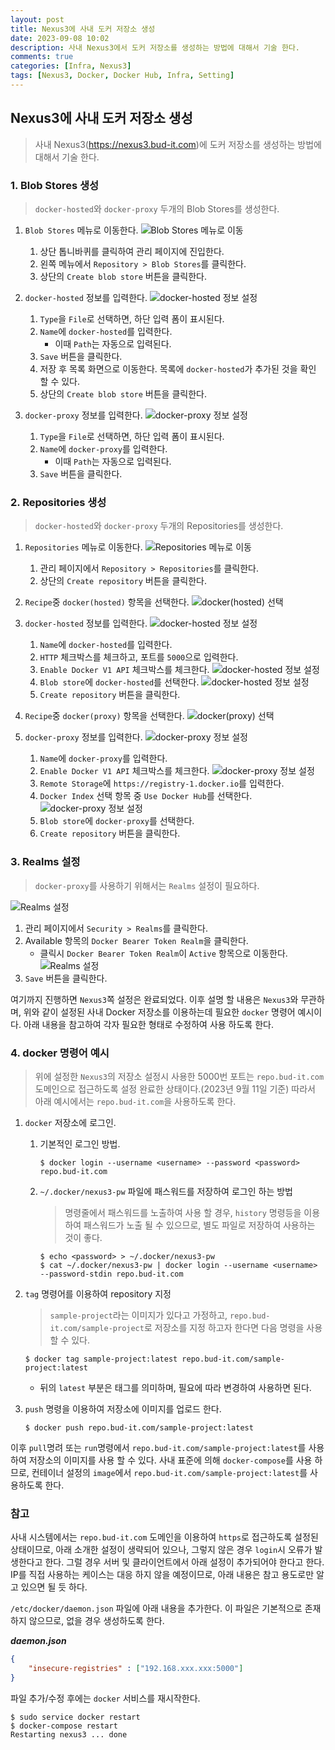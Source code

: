 ```yaml
---
layout: post
title: Nexus3에 사내 도커 저장소 생성
date: 2023-09-08 10:02
description: 사내 Nexus3에서 도커 저장소를 생성하는 방법에 대해서 기술 한다.
comments: true
categories: [Infra, Nexus3]
tags: [Nexus3, Docker, Docker Hub, Infra, Setting]
---
```


## Nexus3에 사내 도커 저장소 생성
> 사내 Nexus3(https://nexus3.bud-it.com)에 도커 저장소를 생성하는 방법에 대해서 기술 한다.

### 1. Blob Stores 생성
> `docker-hosted`와 `docker-proxy` 두개의 Blob Stores를 생성한다.

1. `Blob Stores` 메뉴로 이동한다.
   ![Blob Stores 메뉴로 이동](/assets/img/post/infra/nexus3/nexus3-docker-repository-setting/001.png)
   1. 상단 톱니바퀴를 클릭하여 관리 페이지에 진입한다.
   2. 왼쪽 메뉴에서 `Repository > Blob Stores`를 클릭한다.
   3. 상단의 `Create blob store` 버튼을 클릭한다.
   
2. `docker-hosted` 정보를 입력한다.
   ![docker-hosted 정보 설정](/assets/img/post/infra/nexus3/nexus3-docker-repository-setting/002.png)
   1. `Type`을 `File`로 선택하면, 하단 입력 폼이 표시된다.
   2. `Name`에 `docker-hosted`를 입력한다.
      - 이때 `Path`는 자동으로 입력된다.
   3. `Save` 버튼을 클릭한다.
   4. 저장 후 목록 화면으로 이동한다. 목록에 `docker-hosted`가 추가된 것을 확인 할 수 있다.
   5. 상단의 `Create blob store` 버튼을 클릭한다.
   
3. `docker-proxy` 정보를 입력한다.
   ![docker-proxy 정보 설정](/assets/img/post/infra/nexus3/nexus3-docker-repository-setting/003.png)
   1. `Type`을 `File`로 선택하면, 하단 입력 폼이 표시된다.
   2. `Name`에 `docker-proxy`를 입력한다.
      - 이때 `Path`는 자동으로 입력된다.
   3. `Save` 버튼을 클릭한다.

### 2. Repositories 생성
> `docker-hosted`와 `docker-proxy` 두개의 Repositories를 생성한다.

1. `Repositories` 메뉴로 이동한다.
   ![Repositories 메뉴로 이동](/assets/img/post/infra/nexus3/nexus3-docker-repository-setting/004.png)
   1. 관리 페이지에서 `Repository > Repositories`를 클릭한다.
   2. 상단의 `Create repository` 버튼을 클릭한다.

2. `Recipe`중 `docker(hosted)` 항목을 선택한다.
   ![docker(hosted) 선택](/assets/img/post/infra/nexus3/nexus3-docker-repository-setting/005.png)

3. `docker-hosted` 정보를 입력한다.
   ![docker-hosted 정보 설정](/assets/img/post/infra/nexus3/nexus3-docker-repository-setting/006-1.png)
   1. `Name`에 `docker-hosted`를 입력한다.
   2. `HTTP` 체크박스를 체크하고, 포트를 `5000`으로 입력한다.
   3. `Enable Docker V1 API` 체크박스를 체크한다.
   ![docker-hosted 정보 설정](/assets/img/post/infra/nexus3/nexus3-docker-repository-setting/006-2.png)
   4. `Blob store`에 `docker-hosted`를 선택한다.
   ![docker-hosted 정보 설정](/assets/img/post/infra/nexus3/nexus3-docker-repository-setting/006-3.png)
   5. `Create repository` 버튼을 클릭한다.

4. `Recipe`중 `docker(proxy)` 항목을 선택한다.
   ![docker(proxy) 선택](/assets/img/post/infra/nexus3/nexus3-docker-repository-setting/007.png)

5. `docker-proxy` 정보를 입력한다.
   ![docker-proxy 정보 설정](/assets/img/post/infra/nexus3/nexus3-docker-repository-setting/008-1.png)
   1. `Name`에 `docker-proxy`를 입력한다.
   2. `Enable Docker V1 API` 체크박스를 체크한다.
   ![docker-proxy 정보 설정](/assets/img/post/infra/nexus3/nexus3-docker-repository-setting/008-2.png)
   3. `Remote Storage`에 `https://registry-1.docker.io`를 입력한다.
   4. `Docker Index` 선택 항목 중 `Use Docker Hub`를 선택한다.
   ![docker-proxy 정보 설정](/assets/img/post/infra/nexus3/nexus3-docker-repository-setting/008-3.png)
   5. `Blob store`에 `docker-proxy`를 선택한다.
   6. `Create repository` 버튼을 클릭한다.

### 3. Realms 설정
> `docker-proxy`를 사용하기 위해서는 `Realms` 설정이 필요하다.

![Realms 설정](/assets/img/post/infra/nexus3/nexus3-docker-repository-setting/009-1.png)
1. 관리 페이지에서 `Security > Realms`를 클릭한다.
2. Available 항목의 `Docker Bearer Token Realm`을 클릭한다.
   * 클릭시 `Docker Bearer Token Realm`이 `Active` 항목으로 이동한다.
![Realms 설정](/assets/img/post/infra/nexus3/nexus3-docker-repository-setting/009-2.png)
3. `Save` 버튼을 클릭한다.

여기까지 진행하면 `Nexus3`쪽 설정은 완료되었다.
이후 설명 할 내용은 `Nexus3`와 무관하며, 위와 같이 설정된 사내 Docker 저장소를 이용하는데 필요한 `docker` 명령어 예시이다.
아래 내용을 참고하여 각자 필요한 형태로 수정하여 사용 하도록 한다.

### 4. docker 명령어 예시
> 위에 설정한 `Nexus3`의 저장소 설정시 사용한 5000번 포트는 `repo.bud-it.com`도메인으로 접근하도록 설정 완료한 상태이다.(2023년 9월 11일 기준)
> 따라서 아래 예시에서는 `repo.bud-it.com`을 사용하도록 한다.

1. `docker` 저장소에 로그인.
   1. 기본적인 로그인 방법.
      ```shell
      $ docker login --username <username> --password <password> repo.bud-it.com
      ```
   2. `~/.docker/nexus3-pw` 파일에 패스워드를 저장하여 로그인 하는 방법
      > 명령줄에서 패스워드를 노출하여 사용 할 경우, `history` 명령등을 이용하여 패스워드가 노출 될 수 있으므로, 별도 파일로 저장하여 사용하는 것이 좋다.
      ```shell
      $ echo <password> > ~/.docker/nexus3-pw
      $ cat ~/.docker/nexus3-pw | docker login --username <username> --password-stdin repo.bud-it.com
      ```

2. `tag` 명령어를 이용하여 repository 지정
   > `sample-project`라는 이미지가 있다고 가정하고, `repo.bud-it.com/sample-project`로 저장소를 지정 하고자 한다면 다음 명령을 사용 할 수 있다.
   ```shell
   $ docker tag sample-project:latest repo.bud-it.com/sample-project:latest
   ```
   * 뒤의 `latest` 부분은 태그를 의미하며, 필요에 따라 변경하여 사용하면 된다.

3. `push` 명령을 이용하여 저장소에 이미지를 업로드 한다.
   ```shell
   $ docker push repo.bud-it.com/sample-project:latest
   ```

이후 `pull`명려 또는 `run`명령에서 `repo.bud-it.com/sample-project:latest`를 사용하여 저장소의 이미지를 사용 할 수 있다.
사내 표준에 의해 `docker-compose`를 사용 하므로, 컨테이너 설정의 `image`에서 `repo.bud-it.com/sample-project:latest`를 사용하도록 한다.

### 참고
사내 시스템에서는 `repo.bud-it.com` 도메인을 이용하여 `https`로 접근하도록 설정된 상태이므로,
아래 소개한 설정이 생략되어 있으나, 그렇지 않은 경우 `login`시 오류가 발생한다고 한다. 그럴 경우 서버 및 클라이언트에서 아래 설정이 추가되어야
한다고 한다. IP를 직접 사용하는 케이스는 대응 하지 않을 예정이므로, 아래 내용은 참고 용도로만 알고 있으면 될 듯 하다.

`/etc/docker/daemon.json` 파일에 아래 내용을 추가한다. 이 파일은 기본적으로 존재하지 않으므로, 없을 경우 생성하도록 한다.

***daemon.json***
```json
{
	"insecure-registries" : ["192.168.xxx.xxx:5000"]
}
```

파일 추가/수정 후에는 `docker` 서비스를 재시작한다.
```shell
$ sudo service docker restart
$ docker-compose restart
Restarting nexus3 ... done
```
